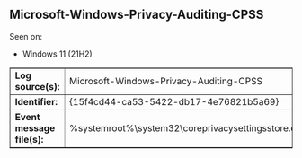 ## Microsoft-Windows-Privacy-Auditing-CPSS

Seen on:
* Windows 11 (21H2)

<table border="1" class="docutils">
  <tbody>
    <tr>
      <td><b>Log source(s):</b></td>
      <td>Microsoft-Windows-Privacy-Auditing-CPSS</td>
    </tr>
    <tr>
      <td><b>Identifier:</b></td>
      <td>{15f4cd44-ca53-5422-db17-4e76821b5a69}</td>
    </tr>
    <tr>
      <td><b>Event message file(s):</b></td>
      <td>%systemroot%\system32\coreprivacysettingsstore.dll</td>
    </tr>
  </tbody>
</table>

&nbsp;

